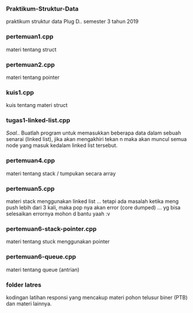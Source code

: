 ### Praktikum-Struktur-Data
praktikum struktur data Plug D.. semester 3 tahun 2019

### pertemuan1.cpp
materi tentang struct

### pertemuan2.cpp
materi tentang pointer

### kuis1.cpp
kuis tentang materi struct

### tugas1-linked-list.cpp
*Soal..*
Buatlah program untuk memasukkan beberapa data dalam sebuah senarai (linked list), jika akan mengakhiri tekan n maka akan muncul semua node yang masuk kedalam linked list tersebut.

### pertemuan4.cpp
materi tentang stack / tumpukan secara array

### pertemuan5.cpp
materi stack menggunakan linked list ... tetapi ada masalah ketika meng push lebih dari 3 kali, maka pop nya akan error (core dumped) ... yg bisa selesaikan errornya mohon d bantu yaah :v

### pertemuan6-stack-pointer.cpp
materi tentang stuck menggunakan pointer

### pertemuan6-queue.cpp
materi tentang queue (antrian)

### folder latres
kodingan latihan responsi yang mencakup materi pohon telusur biner (PTB) dan materi lainnya.
